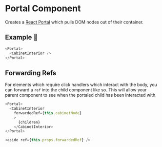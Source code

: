 # Portal Component

Creates a [React Portal](https://reactjs.org/docs/portals.html) which pulls DOM nodes out of their container.

## Example 🚀

```javascript
<Portal>
  <CabinetInterior />
</Portal>
```

## Forwarding Refs

For elements which require click handlers which interact with the body, you can forward a `ref` into the child component like so. This will allow your parent component to see when the portaled child has been interacted with.

```javascript
<Portal>
  <CabinetInterior
    forwardedRef={this.cabinetNode}
    >
      {children}
    </CabinetInterior>
</Portal>

<aside ref={this.props.forwardedRef} />
```